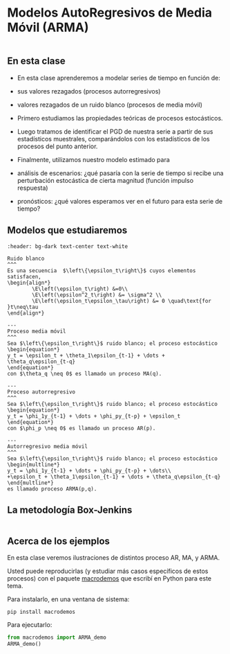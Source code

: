 
# Modelos AutoRegresivos de Media Móvil (ARMA)


```{include} ../math-definitions.md
```



## En esta clase

* En esta clase aprenderemos a modelar series de tiempo en función de:

* sus valores rezagados (procesos autorregresivos)
* valores rezagados de un ruido blanco (procesos de media móvil)

* Primero estudiamos las propiedades teóricas de procesos estocásticos.
* Luego tratamos de identificar el PGD de nuestra serie a partir de sus estadísticos muestrales, comparándolos con los estadísticos de los procesos del punto anterior.
* Finalmente, utilizamos nuestro modelo estimado para

* análisis de escenarios: ¿qué pasaría con la serie de tiempo si recibe una perturbación estocástica de cierta magnitud (función impulso respuesta)
* pronósticos: ¿qué valores esperamos ver en el futuro para esta serie de tiempo?





## Modelos que estudiaremos

```{panels}
:header: bg-dark text-center text-white

Ruido blanco
^^^
Es una secuencia  $\left\{\epsilon_t\right\}$ cuyos elementos satisfacen,
\begin{align*}
		\E\left(\epsilon_t\right) &=0\\
		\E\left(\epsilon^2_t\right) &= \sigma^2 \\
		\E\left(\epsilon_t\epsilon_\tau\right) &= 0 \quad\text{for }t\neq\tau
\end{align*}

---
Proceso media móvil
^^^
Sea $\left\{\epsilon_t\right\}$ ruido blanco; el proceso estocástico
\begin{equation*}
y_t = \epsilon_t + \theta_1\epsilon_{t-1} + \dots + \theta_q\epsilon_{t-q}
\end{equation*}
con $\theta_q \neq 0$ es llamado un proceso MA(q).

---
Proceso autorregresivo
^^^
Sea $\left\{\epsilon_t\right\}$ ruido blanco; el proceso estocástico
\begin{equation*}
y_t = \phi_1y_{t-1} + \dots + \phi_py_{t-p} + \epsilon_t
\end{equation*}
con $\phi_p \neq 0$ es llamado un proceso AR(p).

---
Autorregresivo media móvil
^^^
Sea $\left\{\epsilon_t\right\}$ ruido blanco; el proceso estocástico
\begin{multline*}
y_t = \phi_1y_{t-1} + \dots + \phi_py_{t-p} + \dots\\
+\epsilon_t + \theta_1\epsilon_{t-1} + \dots + \theta_q\epsilon_{t-q}
\end{multline*}
es llamado proceso ARMA(p,q).
```

## La metodología Box-Jenkins

```{image} ./figures/box-jenkins.png
```

## Acerca de los ejemplos

En esta clase veremos ilustraciones de distintos proceso AR, MA, y ARMA.

Usted puede reproducirlas (y estudiar más casos específicos de estos procesos) con el paquete [macrodemos](http://randall-romero.com/code/macrodemos/) que escribí en Python para este tema.

Para instalarlo, en una ventana de sistema:

```
pip install macrodemos
```

Para ejecutarlo:
```python
from macrodemos import ARMA_demo
ARMA_demo()
```

```{figure} ./figures/ARMAdemo.png
```
